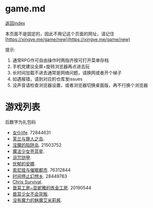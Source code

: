 

# game.md

[返回index](https://arcxingye.github.io/)

本页面不是固定的，因此不用记这个页面的网址，请记住[https://xingye.me/game/new](https://xingye.me/game/new)

提示:
1. 通常RPG作可自由操作时两指齐按可打开菜单存档
2. 手机党建议全屏+旋转浏览器再点进去玩
3. 长时间加载不进去通常是网络问题，请换网或者开个梯子
4. 如遇报错，请到对应的仓库发issues
5. 没声音请检查浏览器设置，或者浏览器切换桌面版，再不行换个浏览器

# 游戏列表
后数字为礼包码
*   [女仆life](https://arcxingye.github.io/MaidLife/). 72844631
*   [芙兰与罪人之岛](https://amemei.github.io/FuranToZaininNoSima/index.html).
*   [淫魔的陷阱岛](https://amemei.github.io/TrapIsland/index.html). 21503752
*   [魔法少女苍蓝星](https://amemei.github.io/MagicGirls/index.html).
*   [诅咒铠甲](https://amemei.github.io/ArmorDamned/index.html).
*   [忧郁的安娜](https://arcxingye.github.io/melancholianna/index.html).
*   [索尼娅与催眠都市](https://amemei.github.io/HypnoticCity/index.html). 76312844
*   [时间停止幻想乡](https://amemei.github.io/THEWorld/index.html). 28449763
*   [Chris Survival](https://amemei.github.io/ChrisSurvival/index.html).
*   [兽耳工房~亚妮雅的炼金工房](https://arcxingye.github.io/AnimalEarWorkshop/index.html). 20190544
*   [兽耳少女不会背叛](https://amemei.github.io/Beasteargirl/index.html).
*   [没有魔力的魅魔艾米莉酱](https://amemei.github.io/Emily/index.html).
